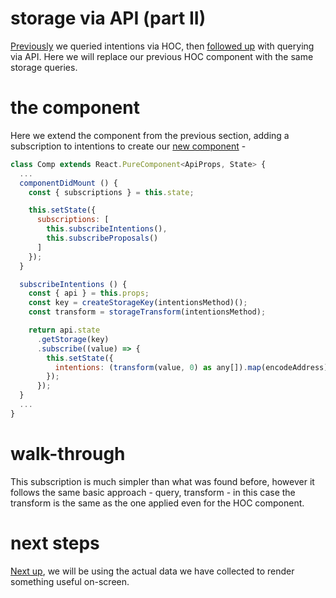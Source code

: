# storage via API (part II)

[Previously](tut-002.md) we queried intentions via HOC, then [followed up](tut-003.md) with querying via API. Here we will replace our previous HOC component with the same storage queries.

# the component

Here we extend the component from the previous section, adding a subscription to intentions to create our [new component](../packages/app-example/src/comp-004.tsx) -

```js
class Comp extends React.PureComponent<ApiProps, State> {
  ...
  componentDidMount () {
    const { subscriptions } = this.state;

    this.setState({
      subscriptions: [
        this.subscribeIntentions(),
        this.subscribeProposals()
      ]
    });
  }

  subscribeIntentions () {
    const { api } = this.props;
    const key = createStorageKey(intentionsMethod)();
    const transform = storageTransform(intentionsMethod);

    return api.state
      .getStorage(key)
      .subscribe((value) => {
        this.setState({
          intentions: (transform(value, 0) as any[]).map(encodeAddress)
        });
      });
  }
  ...
}
```

# walk-through

This subscription is much simpler than what was found before, however it follows the same basic approach - query, transform - in this case the transform is the same as the one applied even for the HOC component.

# next steps

[Next up](tut-005.md), we will be using the actual data we have collected to render something useful on-screen.
